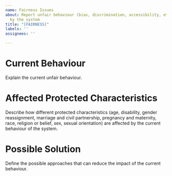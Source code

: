 ```yaml
---
name: Fairness Issues
about: Report unfair behaviour (bias, discrimination, accessibility, etc.) displayed
  by the system
title: "[FAIRNESS]"
labels: ''
assignees: ''

---
```


# Current Behaviour

Explain the current unfair behaviour.

# Affected Protected Characteristics

Describe how different protected characteristics (age, disability, gender reassignment, marriage and civil partnership, pregnancy and maternity, race, religion or belief, sex, sexual orientation) are affected by the current behaviour of the system.

# Possible Solution

Define the possible approaches that can reduce the impact of the current behaviour.
